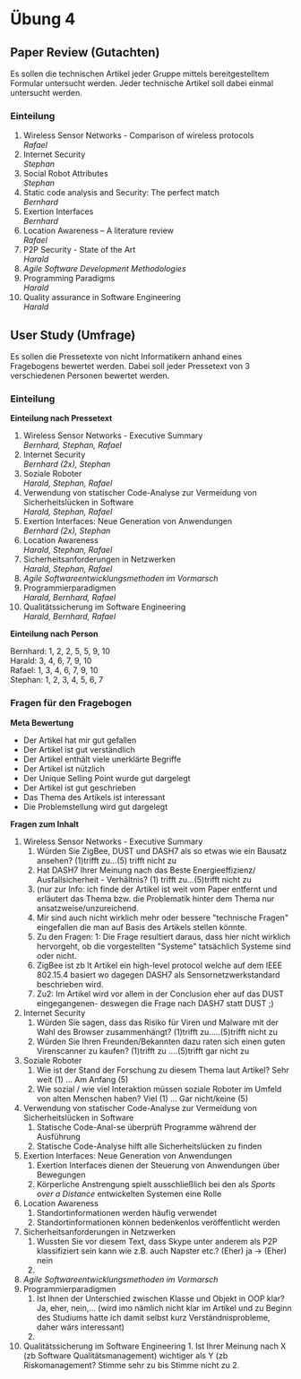 # Übung 4 #

## Paper Review (Gutachten) ##

Es sollen die technischen Artikel jeder Gruppe mittels bereitgestelltem
Formular untersucht werden. Jeder technische Artikel soll dabei einmal
untersucht werden.

### Einteilung ###

   1. Wireless Sensor Networks - Comparison of wireless protocols  
      _Rafael_
   2. Internet Security  
      _Stephan_
   3. Social Robot Attributes  
      _Stephan_
   4. Static code analysis and Security: The perfect match  
      _Bernhard_
   5. Exertion Interfaces  
      _Bernhard_
   6. Location Awareness – A literature review  
      _Rafael_
   7. P2P Security - State of the Art  
      _Harald_
   8. _Agile Software Development Methodologies_
   9. Programming Paradigms  
      _Harald_
   10. Quality assurance in Software Engineering  
      _Harald_


## User Study (Umfrage) ##

Es sollen die Pressetexte von nicht Informatikern anhand eines Fragebogens
bewertet werden. Dabei soll jeder Pressetext von 3 verschiedenen Personen
bewertet werden.

### Einteilung ###

**Einteilung nach Pressetext**

   1. Wireless Sensor Networks - Executive Summary  
      _Bernhard, Stephan, Rafael_
   2. Internet Security  
      _Bernhard (2x), Stephan_
   3. Soziale Roboter  
      _Harald, Stephan, Rafael_
   4. Verwendung von statischer Code-Analyse zur Vermeidung von Sicherheitslücken in Software  
      _Harald, Stephan, Rafael_
   5. Exertion Interfaces: Neue Generation von Anwendungen  
      _Bernhard (2x), Stephan_
   6. Location Awareness  
      _Harald, Stephan, Rafael_
   7. Sicherheitsanforderungen in Netzwerken  
      _Harald, Stephan, Rafael_
   8. _Agile Softwareentwicklungsmethoden im Vormarsch_
   9. Programmierparadigmen  
      _Harald, Bernhard, Rafael_
   10. Qualitätssicherung im Software Engineering  
      _Harald, Bernhard, Rafael_

**Einteilung nach Person**

Bernhard: 1, 2, 2, 5, 5, 9, 10  
Harald: 3, 4, 6, 7, 9, 10  
Rafael: 1, 3, 4, 6, 7, 9, 10  
Stephan: 1, 2, 3, 4, 5, 6, 7

### Fragen für den Fragebogen ###

**Meta Bewertung**

   - Der Artikel hat mir gut gefallen
   - Der Artikel ist gut verständlich
   - Der Artikel enthält viele unerklärte Begriffe
   - Der Artikel ist nützlich
   - Der Unique Selling Point wurde gut dargelegt
   - Der Artikel ist gut geschrieben
   - Das Thema des Artikels ist interessant
   - Die Problemstellung wird gut dargelegt

**Fragen zum Inhalt**

   1. Wireless Sensor Networks - Executive Summary
      1. Würden Sie ZigBee, DUST und DASH7 als so etwas wie ein Bausatz ansehen? (1)trifft zu...(5) trifft nicht zu
      2. Hat DASH7 Ihrer Meinung nach das Beste Energieeffizienz/ Ausfallsicherheit - Verhältnis? (1) trifft zu...(5)trifft nicht zu
      3. (nur zur Info: ich finde der Artikel ist weit vom Paper entfernt und erläutert das Thema bzw. die Problematik hinter dem Thema nur ansatzweise/unzureichend.
      4. Mir sind auch nicht wirklich mehr oder bessere "technische Fragen" eingefallen die man auf Basis des Artikels stellen könnte.
      5. Zu den Fragen: 1: Die Frage resultiert daraus, dass hier nicht wirklich hervorgeht, ob die vorgestellten "Systeme" tatsächlich Systeme sind oder nicht.
      6. ZigBee ist zb lt Artikel ein high-level protocol welche auf dem IEEE 802.15.4 basiert wo dagegen DASH7 als Sensornetzwerkstandard beschrieben wird.
      7. Zu2: Im Artikel wird vor allem in der Conclusion eher auf das DUST eingegangenen- deswegen die Frage nach DASH7 statt DUST ;)
   2. Internet Security
      1. Würden Sie sagen, dass das Risiko für Viren und Malware mit der Wahl des Browser zusammenhängt? (1)trifft zu.....(5)trifft nicht zu
      2. Würden Sie Ihren Freunden/Bekannten dazu raten sich einen guten Virenscanner zu kaufen? (1)trifft zu ....(5)trifft gar nicht zu
   3. Soziale Roboter
      1. Wie ist der Stand der Forschung zu diesem Thema laut Artikel? Sehr weit (1) ... Am Anfang (5)
      2. Wie sozial / wie viel Interaktion müssen soziale Roboter im Umfeld von alten Menschen haben? Viel (1) ... Gar nicht/keine (5)
   4. Verwendung von statischer Code-Analyse zur Vermeidung von Sicherheitslücken in Software
      1. Statische Code-Anal-se überprüft Programme während der Ausführung
      2. Statische Code-Analyse hilft alle Sicherheitslücken zu finden
   5. Exertion Interfaces: Neue Generation von Anwendungen
      1. Exertion Interfaces dienen der Steuerung von Anwendungen über Bewegungen 
      2. Körperliche Anstrengung spielt ausschließlich bei den als <em>Sports over a Distance</em> entwickelten Systemen eine Rolle
   6. Location Awareness
      1. Standortinformationen werden häufig verwendet
      2. Standortinformationen können bedenkenlos veröffentlicht werden
   7. Sicherheitsanforderungen in Netzwerken
      1. Wussten Sie vor diesem Text, dass Skype unter anderem als P2P klassifiziert sein kann wie z.B. auch Napster etc.? (Eher) ja -> (Eher) nein
      2. 
   8. _Agile Softwareentwicklungsmethoden im Vormarsch_
   9. Programmierparadigmen
      1. Ist Ihnen der Unterschied zwischen Klasse und Objekt in OOP klar? Ja, eher, nein,... (wird imo nämlich nicht klar im Artikel und zu Beginn des Studiums hatte ich damit selbst kurz Verständnisprobleme, daher wärs interessant)
      2. 
   10. Qualitätssicherung im Software Engineering
      1. Ist Ihrer Meinung nach X (zb Software Qualitätsmanagement) wichtiger als Y (zb Riskomanagement? Stimme sehr zu bis Stimme nicht zu
      2. 
